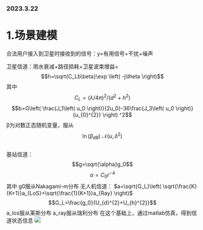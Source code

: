 ### 2023.3.22
# 1.场景建模
  合法用户接入到卫星时接收到的信号：y=有用信号+干扰+噪声 
  
  卫星信道：雨水衰减+路径损耗+卫星波束增益+
$$h=\sqrt{C_Lb\beta}\exp \left( -j\theta \right)$$
其中
$$C_L=\left( \lambda /4\pi \right) ^2/\left( d^2+h^2 \right)$$
$$b=G\left( \frac{J_1\left( u_0 \right)}{2u_0}-36\frac{J_3\left( u_0 \right)}{u_{0}^{2}} \right) ^2$$
β为对数正态随机变量，服从  
$$\ln \left( \beta _{dB} \right) ~\mathcal{N}\left( u,\delta ^2 \right)$$  
基站信道：   
$$g=\sqrt{\alpha}g_0$$
$$\alpha =C_0r^{-4}$$
其中 g0服从Nakagami-m分布
无人机信道： 
$a=\sqrt{G_L}\left( \sqrt{\frac{K}{K+1}}a_{LoS}+\sqrt{\frac{1}{K+1}}a_{Ray} \right)$  
$$G_L=\frac{g_0}{U_{d}^{2}+U_{h}^{2}}$$
          a_los服从莱斯分布  a_ray服从瑞利分布
在这个基础上，通过matlab仿真，得到信道状态信息
<img src='..\phiture\channel.jpg'>

